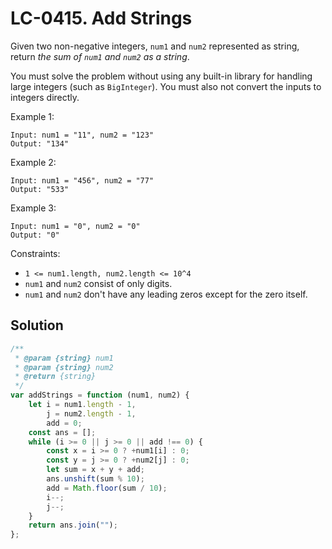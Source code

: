 # LC-0415. Add Strings

Given two non-negative integers, `num1` and `num2` represented as string, return _the sum of `num1` and `num2` as a string_.

You must solve the problem without using any built-in library for handling large integers (such as `BigInteger`). You must also not convert the inputs to integers directly.

Example 1:

```
Input: num1 = "11", num2 = "123"
Output: "134"
```

Example 2:

```
Input: num1 = "456", num2 = "77"
Output: "533"
```

Example 3:

```
Input: num1 = "0", num2 = "0"
Output: "0"
```

Constraints:

-   `1 <= num1.length, num2.length <= 10^4`
-   `num1` and `num2` consist of only digits.
-   `num1` and `num2` don't have any leading zeros except for the zero itself.

## Solution

```javascript
/**
 * @param {string} num1
 * @param {string} num2
 * @return {string}
 */
var addStrings = function (num1, num2) {
    let i = num1.length - 1,
        j = num2.length - 1,
        add = 0;
    const ans = [];
    while (i >= 0 || j >= 0 || add !== 0) {
        const x = i >= 0 ? +num1[i] : 0;
        const y = j >= 0 ? +num2[j] : 0;
        let sum = x + y + add;
        ans.unshift(sum % 10);
        add = Math.floor(sum / 10);
        i--;
        j--;
    }
    return ans.join("");
};
```
